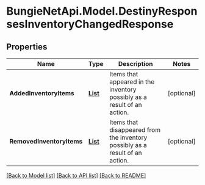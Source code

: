# BungieNetApi.Model.DestinyResponsesInventoryChangedResponse
## Properties

Name | Type | Description | Notes
------------ | ------------- | ------------- | -------------
**AddedInventoryItems** | [**List<DestinyEntitiesItemsDestinyItemComponent>**](DestinyEntitiesItemsDestinyItemComponent.md) | Items that appeared in the inventory possibly as a result of an action. | [optional] 
**RemovedInventoryItems** | [**List<DestinyEntitiesItemsDestinyItemComponent>**](DestinyEntitiesItemsDestinyItemComponent.md) | Items that disappeared from the inventory possibly as a result of an action. | [optional] 

[[Back to Model list]](../README.md#documentation-for-models) [[Back to API list]](../README.md#documentation-for-api-endpoints) [[Back to README]](../README.md)


